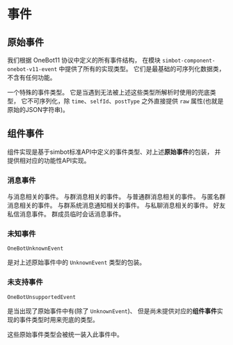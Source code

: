 # 事件

## 原始事件

我们根据 OneBot11 协议中定义的所有事件结构，
在模块 `simbot-component-onebot-v11-event` 中提供了所有的实现类型。
它们是最基础的可序列化数据类，不含有任何功能。

<deflist>
<def id="MetaEvent" title="元事件 MetaEvent">
<deflist>
<def id="HeartbeatEvent" title="HeartbeatEvent"></def>
<def id="LifecycleEvent" title="LifecycleEvent"></def>
</deflist>
</def>
<def id="MessageEvent" title="消息事件 MessageEvent">
<deflist>
<def id="GroupMessageEvent" title="GroupMessageEvent"></def>
<def id="PrivateMessageEvent" title="PrivateMessageEvent"></def>
</deflist>
</def>
<def id="RequestEvent" title="请求事件 RequestEvent">
<deflist>
<def id="FriendRequestEvent" title="FriendRequestEvent"></def>
<def id="GroupRequestEvent" title="GroupRequestEvent"></def>
</deflist>
</def>
<def id="NoticeEvent" title="通知事件 NoticeEvent">
<deflist>
<def id="FriendAddEvent" title="FriendAddEvent"></def>
<def id="FriendRecallEvent" title="FriendRecallEvent"></def>
<def id="GroupAdminEvent" title="GroupAdminEvent"></def>
<def id="GroupBanEvent" title="GroupBanEvent"></def>
<def id="GroupDecreaseEvent" title="GroupDecreaseEvent"></def>
<def id="GroupIncreaseEvent" title="GroupIncreaseEvent"></def>
<def id="GroupRecallEvent" title="GroupRecallEvent"></def>
<def id="GroupUploadEvent" title="GroupUploadEvent"></def>
<def id="NotifyEvent" title="NotifyEvent"></def>
</deflist>
</def>
<def id="UnknownEvent" title="未知事件 UnknownEvent">

一个特殊的事件类型。
它是当遇到无法被上述这些类型所解析时使用的兜底类型，
它不可序列化，除 `time`、`selfId`、`postType` 
之外直接提供 `raw` 属性(也就是原始的JSON字符串)。

</def>
</deflist>

## 组件事件

组件实现是基于simbot标准API中定义的事件类型、对上述**原始事件**的包装，
并提供相对应的功能性API实现。

### 消息事件

<deflist>
<def id="OneBotMessageEvent" title="OneBotMessageEvent">
与消息相关的事件。

<deflist>
<def id="OneBotGroupMessageEvent" title="OneBotGroupMessageEvent">
与群消息相关的事件。

<deflist>
<def id="OneBotNormalGroupMessageEvent" title="OneBotNormalGroupMessageEvent">
与普通群消息相关的事件。
</def>
<def id="OneBotAnonymousGroupMessageEvent" title="OneBotAnonymousGroupMessageEvent">
与匿名群消息相关的事件。
</def>
<def id="OneBotNoticeGroupMessageEvent" title="OneBotNoticeGroupMessageEvent">
与群系统消息通知相关的事件。
</def>
</deflist>

</def>
<def id="OneBotPrivateMessageEvent" title="OneBotPrivateMessageEvent">
与私聊消息相关的事件。

<deflist>
<def id="OneBotFriendMessageEvent" title="OneBotFriendMessageEvent">
好友私信消息事件。
</def>
<def id="OneBotGroupPrivateMessageEvent" title="OneBotGroupPrivateMessageEvent">
群成员临时会话消息事件。
</def>
</deflist>

</def>
</deflist>

</def>
</deflist>



### 未知事件

`OneBotUnknownEvent`

是对上述原始事件中的 `UnknownEvent` 类型的包装。

### 未支持事件

`OneBotUnsupportedEvent`

是当出现了原始事件中有(除了 `UnknownEvent`)、
但是尚未提供对应的**组件事件**实现的事件类型时用来兜底的类型。

这些原始事件类型会被统一装入此事件中。
